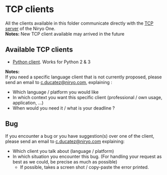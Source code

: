 # TCP clients

All the clients available in this folder communicate directly with the [TCP server](..) of the Niryo One.
<br>**Notes:** New TCP client available may arrived in the future

## Available TCP clients

* [Python client](python). Works for Python 2 & 3

**Notes:**
<br> If you need a specific language client that is not currently proposed, please send an email to c.ducatez@niryo.com, explaining :
* Which language / platform you would like
* In which context you want this specific client (professional / own usage, application, ...)
* When would you need it / what is your deadline ?

## Bug

If you encounter a bug or you have suggestion(s) over one of the client, please send an email to  c.ducatez@niryo.com explaining:
* Which client you talk about (language / platform)
* In which situation you encounter this bug. (For handling your request as best as we could, be precise as much as possible)
    * If possible, takes a screen shot / copy-paste the error printed.